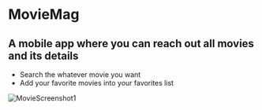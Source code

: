 # MovieMag
## A mobile app where you can reach out all movies and its details 
- Search the whatever movie you want
- Add your favorite movies into your favorites list

![MovieScreenshot1](https://github.com/[ertugrulozvardar]/[MovieMag]/blob/[main]/MovieMag1.png?raw=true)
